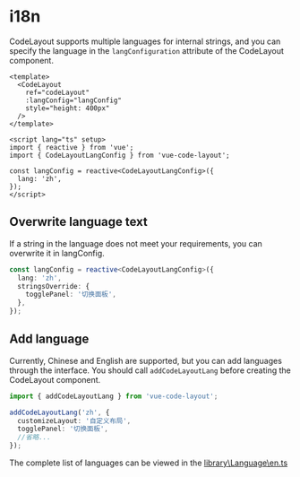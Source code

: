 # i18n

CodeLayout supports multiple languages for internal strings, and you can specify the language in the `langConfiguration` attribute of the CodeLayout component.

```vue
<template>
  <CodeLayout 
    ref="codeLayout"
    :langConfig="langConfig"
    style="height: 400px"
  />
</template>

<script lang="ts" setup>
import { reactive } from 'vue';
import { CodeLayoutLangConfig } from 'vue-code-layout';

const langConfig = reactive<CodeLayoutLangConfig>({
  lang: 'zh',
});
</script>
```

## Overwrite language text

If a string in the language does not meet your requirements, you can overwrite it in langConfig.

```ts
const langConfig = reactive<CodeLayoutLangConfig>({
  lang: 'zh',
  stringsOverride: {
    togglePanel: '切换面板',
  },
});
```

## Add language

Currently, Chinese and English are supported, but you can add languages through the interface. You should call `addCodeLayoutLang` before creating the CodeLayout component.

```ts
import { addCodeLayoutLang } from 'vue-code-layout';

addCodeLayoutLang('zh', {
  customizeLayout: '自定义布局',
  togglePanel: '切换面板',
  //省略...
});

```

The complete list of languages can be viewed in the [library\Language\en.ts](https://github.com/imengyu/vue-code-layout/blob/master/library/Language/en.ts)
